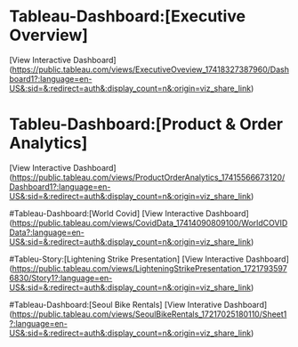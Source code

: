 # Tableau-Dashboard:[Executive Overview]
[View Interactive Dashboard] (https://public.tableau.com/views/ExecutiveOveview_17418327387960/Dashboard1?:language=en-US&:sid=&:redirect=auth&:display_count=n&:origin=viz_share_link)

# Tableu-Dashboard:[Product & Order Analytics]
[View Interactive Dashboard] (https://public.tableau.com/views/ProductOrderAnalytics_17415566673120/Dashboard1?:language=en-US&:sid=&:redirect=auth&:display_count=n&:origin=viz_share_link)

#Tableau-Dashboard:[World Covid]
[View Interactive Dashboard] (https://public.tableau.com/views/CovidData_17414090809100/WorldCOVIDData?:language=en-US&:sid=&:redirect=auth&:display_count=n&:origin=viz_share_link)

#Tableu-Story:[Lightening Strike Presentation]
[View Interactive Dashboard] (https://public.tableau.com/views/LighteningStrikePresentation_17217935976830/Story1?:language=en-US&:sid=&:redirect=auth&:display_count=n&:origin=viz_share_link)

#Tableau-Dashboard:[Seoul Bike Rentals]
[View Interative Dashboard] (https://public.tableau.com/views/SeoulBikeRentals_17217025180110/Sheet1?:language=en-US&:sid=&:redirect=auth&:display_count=n&:origin=viz_share_link)
